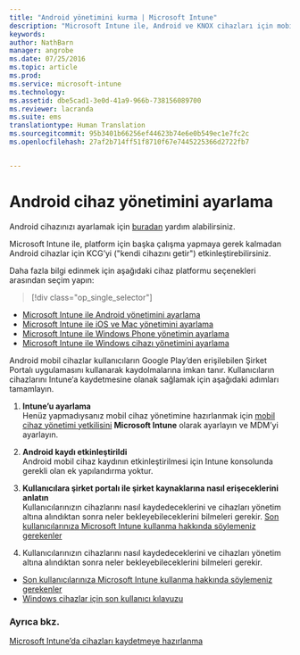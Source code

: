 ```yaml
---
title: "Android yönetimini kurma | Microsoft Intune"
description: "Microsoft Intune ile, Android ve KNOX cihazları için mobil cihaz yönetimini (MDM) etkinleştirin."
keywords: 
author: NathBarn
manager: angrobe
ms.date: 07/25/2016
ms.topic: article
ms.prod: 
ms.service: microsoft-intune
ms.technology: 
ms.assetid: dbe5cad1-3e0d-41a9-966b-738156089700
ms.reviewer: lacranda
ms.suite: ems
translationtype: Human Translation
ms.sourcegitcommit: 95b3401b66256ef44623b74e6e0b549ec1e7fc2c
ms.openlocfilehash: 27af2b714ff51f8710f67e7445225366d2722fb7


---
```


# Android cihaz yönetimini ayarlama
Android cihazınızı ayarlamak için [buradan](../enduser/using-your-android-device-with-intune.md) yardım alabilirsiniz.

Microsoft Intune ile, platform için başka çalışma yapmaya gerek kalmadan Android cihazlar için KCG’yi ("kendi cihazını getir") etkinleştirebilirsiniz.

Daha fazla bilgi edinmek için aşağıdaki cihaz platformu seçenekleri arasından seçim yapın:

> [!div class="op_single_selector"]
- [Microsoft Intune ile Android yönetimini ayarlama](set-up-android-management-with-microsoft-intune.md)
- [Microsoft Intune ile iOS ve Mac yönetimini ayarlama](set-up-ios-and-mac-management-with-microsoft-intune.md)
- [Microsoft Intune ile Windows Phone yönetimin ayarlama](set-up-windows-phone-management-with-microsoft-intune.md)
- [Microsoft Intune ile Windows cihazı yönetimini ayarlama](set-up-windows-device-management-with-microsoft-intune.md)

Android mobil cihazlar kullanıcıların Google Play’den erişilebilen Şirket Portalı uygulamasını kullanarak kaydolmalarına imkan tanır. Kullanıcıların cihazlarını Intune‘a kaydetmesine olanak sağlamak için aşağıdaki adımları tamamlayın.

1.  **Intune’u ayarlama**<br>
    Henüz yapmadıysanız mobil cihaz yönetimine hazırlanmak için [mobil cihaz yönetimi yetkilisini](get-ready-to-enroll-devices-in-microsoft-intune.md#set-mobile-device-management-authority) **Microsoft Intune** olarak ayarlayın ve MDM’yi ayarlayın.

2.  **Android kaydı etkinleştirildi**<br>
    Android mobil cihaz kaydının etkinleştirilmesi için Intune konsolunda gerekli olan ek yapılandırma yoktur.

3.  **Kullanıcılara şirket portalı ile şirket kaynaklarına nasıl erişeceklerini anlatın**<br>
    Kullanıcılarınızın cihazlarını nasıl kaydedeceklerini ve cihazları yönetim altına alındıktan sonra neler bekleyebileceklerini bilmeleri gerekir. [Son kullanıcılarınıza Microsoft Intune kullanma hakkında söylemeniz gerekenler](what-to-tell-your-end-users-about-using-microsoft-intune.md)

4.  Kullanıcılarınızın cihazlarını nasıl kaydedeceklerini ve cihazları yönetim altına alındıktan sonra neler bekleyebileceklerini bilmeleri gerekir.
  - [Son kullanıcılarınıza Microsoft Intune kullanma hakkında söylemeniz gerekenler](what-to-tell-your-end-users-about-using-microsoft-intune.md)
  - [Windows cihazlar için son kullanıcı kılavuzu](../enduser/using-your-android-device-with-intune.md)

### Ayrıca bkz.
[Microsoft Intune’da cihazları kaydetmeye hazırlanma](get-ready-to-enroll-devices-in-microsoft-intune.md)



<!--HONumber=Aug16_HO4-->


